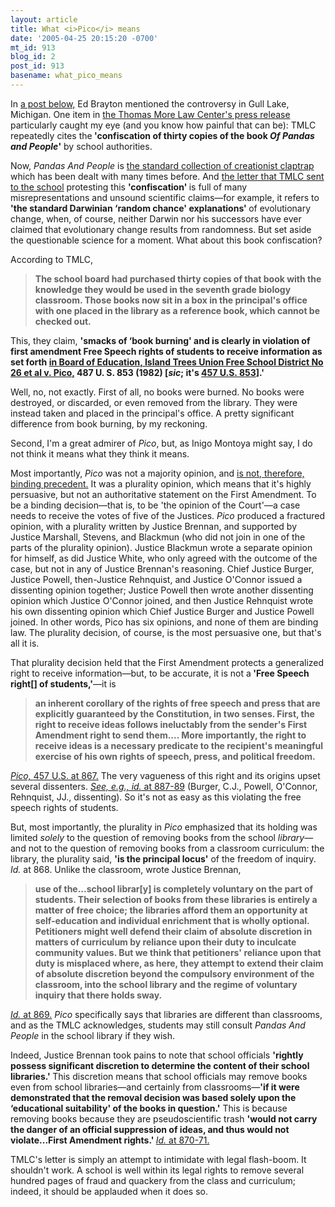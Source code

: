```yaml
---
layout: article
title: What <i>Pico</i> means
date: '2005-04-25 20:15:20 -0700'
mt_id: 913
blog_id: 2
post_id: 913
basename: what_pico_means
---
```

<p>In <a href="http://www.pandasthumb.org/pt-archives/000975.html">a post below,</a> Ed Brayton mentioned the controversy in Gull Lake, Michigan. One item in <a href="http://www.thomasmore.org/news.html?NewsID=307">the Thomas More Law Center's press release</a> particularly caught my eye (and you know how painful that can be): TMLC repeatedly cites the<b> 'confiscation of thirty copies of the book <i>Of Pandas and People</i>'</b> by school authorities.</p>

<p>Now, <i>Pandas And People</i> is <a href="http://www.pandasthumb.org/pt-archives/000646.html">the standard collection of creationist claptrap</a> which has been dealt with many times before. And <a href="http://www.usnewswire.com/attach/gull_lake.pdf">the letter that TMLC sent to the school</a> protesting this <b>'confiscation' </b>is full of many misrepresentations and unsound scientific claims—for example, it refers to<b> 'the standard Darwinian ‘random chance' explanations' </b>of evolutionary change, when, of course, neither Darwin nor his successors have ever claimed that evolutionary change results from randomness. But set aside the questionable science for a moment. What about this book confiscation?</p>

<!--more-->

<p>According to TMLC,<blockquote><b>The school board had purchased thirty copies of that book with the knowledge they would be used in the seventh grade biology classroom. Those books now sit in a box in the principal's office with one placed in the library as a reference book, which cannot be checked out.</b></blockquote></p>

<p>This, they claim, <b>'smacks of ‘book burning' and is clearly in violation of first amendment Free Speech rights of students to receive information as set forth <u>in Board of Education, Island Trees Union Free School District No 26 et al v. Pico,</u> 487 U. S. 853 (1982) [<i>sic</i>; it's <a href="http://caselaw.lp.findlaw.com/scripts/getcase.pl?navby=case&court=us&vol=457&page=853">457 U.S. 853</a>].'</b></p>

<p>Well, no, not exactly. First of all, no books were burned. No books were destroyed, or discarded, or even removed from the library. They were instead taken and placed in the principal's office. A pretty significant difference from book burning, by my reckoning.</p>

<p>Second, I'm a great admirer of <i>Pico</i>, but, as Inigo Montoya might say, I do not think it means what they think it means.</p> 

<p>Most importantly, <i>Pico </i>was not a majority opinion, and <a href="http://www.pandasthumb.org/pt-archives/000394.html">is not, therefore, binding precedent.</a> It was a plurality opinion, which means that it's highly persuasive, but not an authoritative statement on the First Amendment. To be a binding decision—that is, to be 'the opinion of the Court'—a case needs to receive the votes of five of the Justices. <i>Pico </i>produced a fractured opinion, with a plurality written by Justice Brennan, and supported by Justice Marshall, Stevens, and Blackmun (who did not join in one of the parts of the plurality opinion). Justice Blackmun wrote a separate opinion for himself, as did Justice White, who only agreed with the outcome of the case, but not in any of Justice Brennan's reasoning. Chief Justice Burger, Justice Powell, then-Justice Rehnquist, and Justice O'Connor issued a dissenting opinion together; Justice Powell then wrote another dissenting opinion which Justice O'Connor joined, and then Justice Rehnquist wrote his own dissenting opinion which Chief Justice Burger and Justice Powell joined. In other words, Pico has six opinions, and none of them are binding law. The plurality decision, of course, is the most persuasive one, but that's all it is.</p>

<p>That plurality decision held that the First Amendment protects a generalized right to receive information—but, to be accurate, it is not a<b> 'Free Speech right[] of students,'</b>—it is<blockquote><b>an inherent corollary of the rights of free speech and press that are explicitly guaranteed by the Constitution, in two senses. First, the right to receive ideas follows ineluctably from the sender's First Amendment right to send them.... More importantly, the right to receive ideas is a necessary predicate to the recipient's meaningful exercise of his own rights of speech, press, and political freedom. </b></blockquote></p>

<p><i><a href="http://caselaw.lp.findlaw.com/scripts/getcase.pl?navby=case&court=us&vol=457&page=853#867">Pico, </i>457 U.S. at 867.</a> The very vagueness of this right and its origins upset several dissenters. <i><a href="http://caselaw.lp.findlaw.com/scripts/getcase.pl?navby=case&court=us&vol=457&page=853#887">See, e.g., id.</i> at 887-89</a> (Burger, C.J., Powell, O'Connor, Rehnquist, JJ., dissenting). So it's not as easy as this violating the free speech rights of students.</p>

<p>But, most importantly, the plurality in <i>Pico </i>emphasized that its holding was limited <i>solely </i>to the question of removing books from the school <i>library</i>—and not to the question of removing books from a classroom curriculum: the library, the plurality said, <b>'is the principal locus'</b> of the freedom of inquiry. <i>Id. </i>at 868. Unlike the classroom, wrote Justice Brennan, <blockquote><b>use of the...school librar[y] is completely voluntary on the part of students. Their selection of books from these libraries is entirely a matter of free choice; the libraries afford them an opportunity at self-education and individual enrichment that is wholly optional. Petitioners might well defend their claim of absolute discretion in matters of curriculum by reliance upon their duty to inculcate community values. But we think that petitioners' reliance upon that duty is misplaced where, as here, they attempt to extend their claim of absolute discretion beyond the compulsory environment of the classroom, into the school library and the regime of voluntary inquiry that there holds sway.</b></blockquote></p>

<p><a href="http://caselaw.lp.findlaw.com/scripts/getcase.pl?navby=case&court=us&vol=457&page=853#869"><i>Id.</i> at 869.</a> <i>Pico </i>specifically says that libraries are different than classrooms, and as the TMLC acknowledges, students may still consult <i>Pandas And People</i> in the school library if they wish.</p>

<p>Indeed, Justice Brennan took pains to note that school officials <b>'rightly possess significant discretion to determine the content of their school libraries.' </b>This discretion means that school officials may remove books even from school libraries—and certainly from classrooms—<b>'if it were demonstrated that the removal decision was based solely upon the ‘educational suitability' of the books in question.'</b> This is because removing books because they are pseudoscientific trash <b>'would not carry the danger of an official suppression of ideas, and thus would not violate...First Amendment rights.' </b><i><a href="http://caselaw.lp.findlaw.com/scripts/getcase.pl?navby=case&court=us&vol=457&page=853#870">Id.</i> at 870-71.</a></p>

<p>TMLC's letter is simply an attempt to intimidate with legal flash-boom. It shouldn't work. A school is well within its legal rights to remove several hundred pages of fraud and quackery from the class and curriculum; indeed, it should be applauded when it does so.</p>
